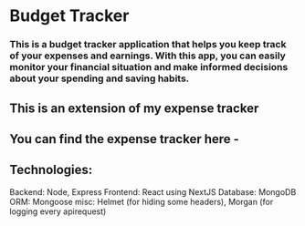 # Budget Tracker

### This is a budget tracker application that helps you keep track of your expenses and earnings. With this app, you can easily monitor your financial situation and make informed decisions about your spending and saving habits.

## This is an extension of my expense tracker

## You can find the expense tracker here -

## Technologies:

Backend: Node, Express
Frontend: React using NextJS
Database: MongoDB
ORM: Mongoose
misc: Helmet (for hiding some headers), Morgan (for logging every apirequest)
